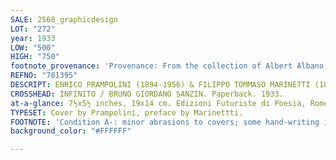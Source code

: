 ```yaml
---
SALE: 2568_graphicdesign
LOT: "272"
year: 1933
LOW: "500"
HIGH: "750"
footnote_provenance: 'Provenance: From the collection of Albert Albano.'
REFNO: "781395"
DESCRIPT: ENRICO PRAMPOLINI (1894-1956) & FILIPPO TOMMASO MARINETTI (1876-1944)
CROSSHEAD: INFINITO / BRUNO GIORDANO SANZIN. Paperback. 1933.
at-a-glance: 7½x5½ inches, 19x14 cm. Edizioni Futuriste di Poesia, Rome.
TYPESET: Cover by Prampolini, preface by Marinettti.
FOOTNOTE: 'Condition A-: minor abrasions to covers; some hand-writing inside.'
background_color: "#FFFFFF"

---
```

